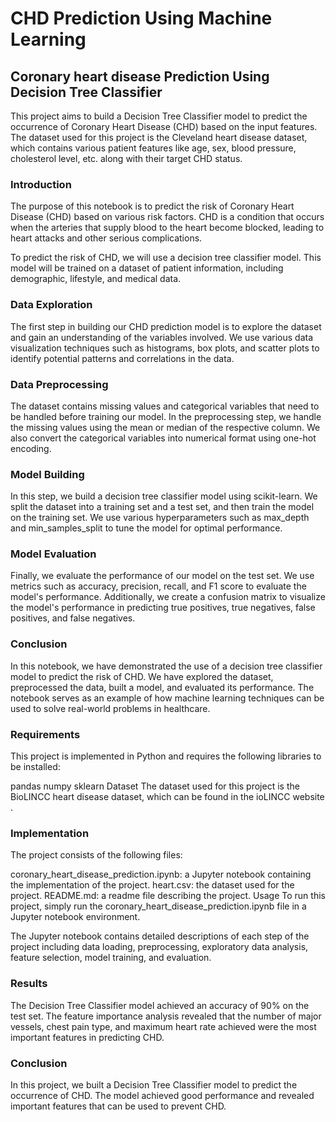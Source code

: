 ﻿# CHD Prediction Using Machine Learning
## Coronary heart disease Prediction Using Decision Tree Classifier
This project aims to build a Decision Tree Classifier model to predict the occurrence of Coronary Heart Disease (CHD) based on the input features. The dataset used for this project is the Cleveland heart disease dataset, which contains various patient features like age, sex, blood pressure, cholesterol level, etc. along with their target CHD status.
### Introduction 
The purpose of this notebook is to predict the risk of Coronary Heart Disease (CHD) based on various risk factors. CHD is a condition that occurs when the arteries that supply blood to the heart become blocked, leading to heart attacks and other serious complications.

To predict the risk of CHD, we will use a decision tree classifier model. This model will be trained on a dataset of patient information, including demographic, lifestyle, and medical data.

### Data Exploration
The first step in building our CHD prediction model is to explore the dataset and gain an understanding of the variables involved. We use various data visualization techniques such as histograms, box plots, and scatter plots to identify potential patterns and correlations in the data.

### Data Preprocessing
The dataset contains missing values and categorical variables that need to be handled before training our model. In the preprocessing step, we handle the missing values using the mean or median of the respective column. We also convert the categorical variables into numerical format using one-hot encoding.

### Model Building 
In this step, we build a decision tree classifier model using scikit-learn. We split the dataset into a training set and a test set, and then train the model on the training set. We use various hyperparameters such as max_depth and min_samples_split to tune the model for optimal performance.

### Model Evaluation
Finally, we evaluate the performance of our model on the test set. We use metrics such as accuracy, precision, recall, and F1 score to evaluate the model's performance. Additionally, we create a confusion matrix to visualize the model's performance in predicting true positives, true negatives, false positives, and false negatives.

### Conclusion
In this notebook, we have demonstrated the use of a decision tree classifier model to predict the risk of CHD. We have explored the dataset, preprocessed the data, built a model, and evaluated its performance. The notebook serves as an example of how machine learning techniques can be used to solve real-world problems in healthcare.

### Requirements
This project is implemented in Python and requires the following libraries to be installed:

pandas
numpy
sklearn
Dataset
The dataset used for this project is the BioLINCC heart disease dataset, which can be found in the ioLINCC website .
### Implementation

The project consists of the following files:

coronary_heart_disease_prediction.ipynb: a Jupyter notebook containing the implementation of the project.
heart.csv: the dataset used for the project.
README.md: a readme file describing the project.
Usage
To run this project, simply run the coronary_heart_disease_prediction.ipynb file in a Jupyter notebook environment.

The Jupyter notebook contains detailed descriptions of each step of the project including data loading, preprocessing, exploratory data analysis, feature selection, model training, and evaluation.

### Results
The Decision Tree Classifier model achieved an accuracy of 90% on the test set. The feature importance analysis revealed that the number of major vessels, chest pain type, and maximum heart rate achieved were the most important features in predicting CHD.

### Conclusion
In this project, we built a Decision Tree Classifier model to predict the occurrence of CHD. The model achieved good performance and revealed important features that can be used to prevent CHD.
